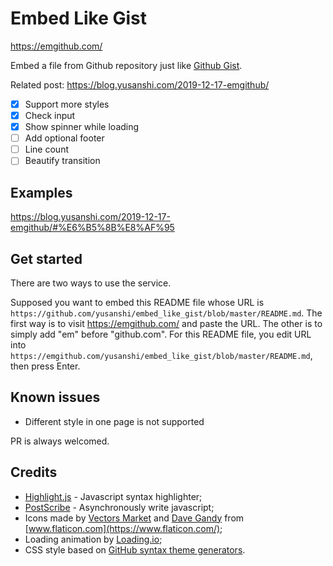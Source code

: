 # Embed Like Gist

https://emgithub.com/

Embed a file from Github repository just like [Github Gist](https://gist.github.com/). 

Related post: https://blog.yusanshi.com/2019-12-17-emgithub/

- [x] Support more styles
- [x] Check input
- [x] Show spinner while loading
- [ ] Add optional footer
- [ ] Line count
- [ ] Beautify transition

## Examples

https://blog.yusanshi.com/2019-12-17-emgithub/#%E6%B5%8B%E8%AF%95


## Get started

There are two ways to use the service.

Supposed you want to embed this README file whose URL is `https://github.com/yusanshi/embed_like_gist/blob/master/README.md`. The first way is to visit https://emgithub.com/ and paste the URL. The other is to simply add "em" before "github.com". For this README file, you edit URL into `https://emgithub.com/yusanshi/embed_like_gist/blob/master/README.md`, then press Enter.


## Known issues

- Different style in one page is not supported

PR is always welcomed.

## Credits
- [Highlight.js](https://github.com/highlightjs/highlight.js/) - Javascript syntax highlighter;
- [PostScribe](https://github.com/krux/postscribe) - Asynchronously write javascript;
- Icons made by [Vectors Market](https://www.flaticon.com/authors/vectors-market) and [Dave Gandy](https://www.flaticon.com/authors/dave-gandy) from [www.flaticon.com](https://www.flaticon.com/);
- Loading animation by [Loading.io](https://loading.io/);
- CSS style based on [GitHub syntax theme generators](https://github.com/primer/github-syntax-theme-generator).
